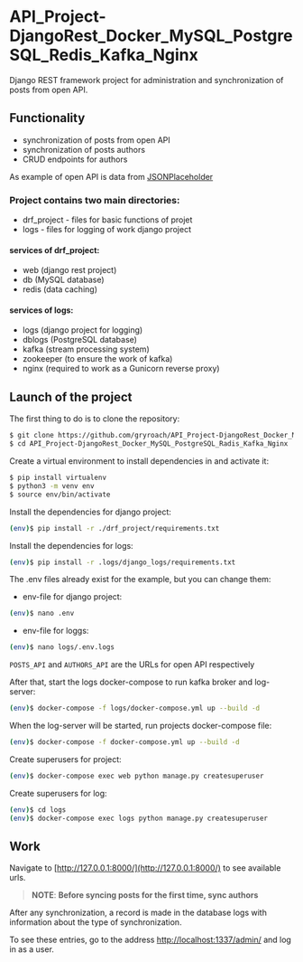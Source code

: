 # API_Project-DjangoRest_Docker_MySQL_PostgreSQL_Redis_Kafka_Nginx
Django REST framework project for administration and synchronization of posts from open API.

## Functionality
- synchronization of posts from open API
- synchronization of posts authors
- CRUD endpoints for authors

As example of open API is data from [JSONPlaceholder](https://jsonplaceholder.typicode.com/)

### Project contains two main directories:
- drf_project - files for basic functions of projet
- logs - files for logging of work django project


#### services of drf_project:
- web (django rest project)
- db (MySQL database)
- redis (data caching)

#### services of logs:
- logs (django project for logging)
- dblogs (PostgreSQL database)
- kafka (stream processing system)
- zookeeper (to ensure the work of kafka)
- nginx (required to work as a Gunicorn reverse proxy)

## Launch of the project

The first thing to do is to clone the repository:
```sh
$ git clone https://github.com/gryroach/API_Project-DjangoRest_Docker_MySQL_PostgreSQL_Radis_Kafka_Nginx.git
$ cd API_Project-DjangoRest_Docker_MySQL_PostgreSQL_Radis_Kafka_Nginx
```

Create a virtual environment to install dependencies in and activate it:
```sh
$ pip install virtualenv
$ python3 -m venv env
$ source env/bin/activate
```

Install the dependencies for django project:
```sh
(env)$ pip install -r ./drf_project/requirements.txt
```
Install the dependencies for logs:
```sh
(env)$ pip install -r .logs/django_logs/requirements.txt
```
The .env files already exist for the example, but you can change them:
- env-file for django project:
```sh
(env)$ nano .env
```
- env-file for loggs:
```sh
(env)$ nano logs/.env.logs
```
```POSTS_API``` and ```AUTHORS_API``` are the URLs for open API respectively

After that, start the logs docker-compose to run kafka broker and log-server:

```sh
(env)$ docker-compose -f logs/docker-compose.yml up --build -d
```
When the log-server will be started, run projects docker-compose file:
```sh
(env)$ docker-compose -f docker-compose.yml up --build -d
```

Create superusers for project:
```sh
(env)$ docker-compose exec web python manage.py createsuperuser
```
Create superusers for log:
```sh
(env)$ cd logs
(env)$ docker-compose exec logs python manage.py createsuperuser
```

## Work
Navigate to [http://127.0.0.1:8000/](http://127.0.0.1:8000/) to see available urls.

> **NOTE**: **Before syncing posts for the first time, sync authors**

After any synchronization, a record is made in the database logs with information about the type of synchronization. 

To see these entries, go to the address [http://localhost:1337/admin/](http://localhost:1337/admin/) and log in as a user.
